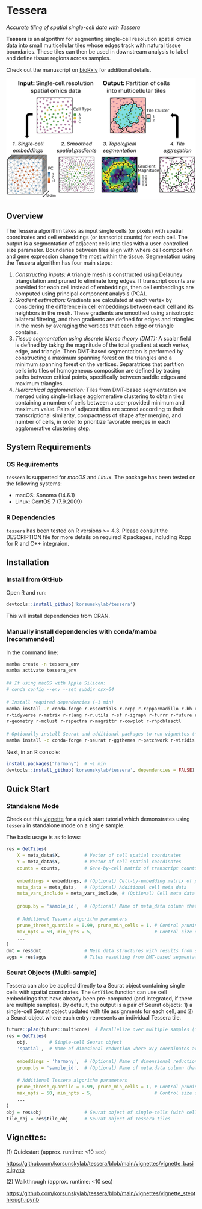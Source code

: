 # Tessera

*Accurate tiling of spatial single-cell data with Tessera*

**Tessera** is an algorithm for segmenting single-cell resolution spatial omics data into small multicellular tiles whose edges track with natural tissue boundaries. These tiles can then be used in downstream analysis to label and define tissue regions across samples.

Check out the manuscript on [bioRxiv](https://www.biorxiv.org/content/10.1101/2025.01.17.633630v1) for additional details.

![cartoon](img/cartoon.png)

## Overview

The Tessera algorithm takes as input single cells (or pixels) with spatial coordinates and cell embeddings (or transcript counts) for each cell. The output is a segmentation of adjacent cells into tiles with a user-controlled size parameter. Boundaries between tiles align with where cell composition and gene expression change the most within the tissue. Segmentation using the Tessera algorithm has four main steps:
1. *Constructing inputs:* A triangle mesh is constructed using Delauney triangulation and pruned to eliminate long edges. If transcript counts are provided for each cell instead of embeddings, then cell embeddings are computed using principal component analysis (PCA).
2. *Gradient estimation:* Gradients are calculated at each vertex by considering the difference in cell embeddings between each cell and its neighbors in the mesh. These gradients are smoothed using anisotropic bilateral filtering, and then gradients are defined for edges and triangles in the mesh by averaging the vertices that each edge or triangle contains.
3. *Tissue segmentation using discrete Morse theory (DMT):* A scalar field is defined by taking the magnitude of the total gradient at each vertex, edge, and triangle. Then DMT-based segmentation is performed by constructing a maximum spanning forest on the triangles and a minimum spanning forest on the vertices. Separatrices that partition cells into tiles of homogeneous composition are defined by tracing paths between critical points, specifically between saddle edges and maximum triangles.
4. *Hierarchical agglomeration:* Tiles from DMT-based segmentation are merged using single-linkage agglomerative clustering to obtain tiles containing a number of cells between a user-provided minimum and maximum value. Pairs of adjacent tiles are scored according to their transcriptional similarity, compactness of shape after merging, and number of cells, in order to prioritize favorable merges in each agglomerative clustering step.

## System Requirements

### OS Requirements

`tessera` is supperted for *macOS* and *Linux*. The package has been tested on the following systems:
* macOS: Sonoma (14.6.1)
* Linux: CentOS 7 (7.9.2009)

### R Dependencies

`tessera` has been tested on R versions >= 4.3. Please consult the DESCRIPTION file for more details on required R packages, including Rcpp for R and C++ integraion.

## Installation

### Install from GitHub
Open R and run:
```R
devtools::install_github('korsunskylab/tessera')
```
This will install dependencies from CRAN.

### Manually install dependencies with conda/mamba (recommended)
In the command line:
```bash
mamba create -n tessera_env
mamba activate tessera_env

## If using macOS with Apple Silicon:
# conda config --env --set subdir osx-64

# Install required dependencies (~1 min)
mamba install -c conda-forge r-essentials r-rcpp r-rcpparmadillo r-bh r-devtools \
r-tidyverse r-matrix r-rlang r-r.utils r-sf r-igraph r-furrr r-future r-data.table \
r-geometry r-mclust r-rspectra r-magrittr r-cowplot r-rhpcblasctl

# Optionally install Seurat and additional packages to run vignettes (~15 sec)
mamba install -c conda-forge r-seurat r-ggthemes r-patchwork r-viridis jupyterlab r-irkernel
```
Next, in an R console:
```R
install.packages("harmony")  # ~1 min
devtools::install_github('korsunskylab/tessera', dependencies = FALSE)  # ~1 min
```

## Quick Start

### Standalone Mode

Check out this [vignette](https://github.com/korsunskylab/tessera/blob/main/vignettes/vignette_basic.ipynb) for a quick start tutorial which
demonstrates using `tessera` in standalone mode on a single sample.

The basic usage is as follows:
```R
res = GetTiles(
    X = meta_data$X,         # Vector of cell spatial coordinates
    Y = meta_data$Y,         # Vector of cell spatial coordinates
    counts = counts,         # Gene-by-cell matrix of transcript counts

    embeddings = embeddings, # (Optional) Cell-by-embedding matrix of pre-computed cell embeddings. If missing, embeddings are calculated using PCA.
    meta_data = meta_data,   # (Optional) Additional cell meta data
    meta_vars_include = meta_vars_include, # (Optional) Cell meta data to include in output

    group.by = 'sample_id',  # (Optional) Name of meta_data column that provides sample IDs. If missing, treated as a single sample.

    # Additional Tessera algorithm parameters
    prune_thresh_quantile = 0.99, prune_min_cells = 1, # Control pruning of long edges and disconnected cells
    max_npts = 50, min_npts = 5,                       # Control size of Tessera tiles
    ...                      
)
dmt = res$dmt                # Mesh data structures with results from segmentation
aggs = res$aggs              # Tiles resulting from DMT-based segmentation and agglomeration
```

### Seurat Objects (Multi-sample)
Tessera can also be applied directly to a Seurat object containing single cells with spatial coordinates.
The `GetTiles` function can use cell embeddings that have already been pre-computed (and integrated, if there are multiple samples).
By default, the output is a pair of Seurat objects: 1) a single-cell Seurat object updated with tile assignments for each cell, and 2) a Seurat object
where each entry represents an individual Tessera tile.
```R
future::plan(future::multicore)  # Parallelize over multiple samples (if doing multi-sample analysis)
res = GetTiles(
    obj,        # Single-cell Seurat object
    'spatial',  # Name of dimesional reduction where x/y coordinates are stored

    embeddings = 'harmony',  # (Optional) Name of dimensional reduction where pre-computed single-cell embeddings are stored
    group.by = 'sample_id',  # (Optional) Name of meta.data column that provides sample IDs. If missing, treated as a single sample.

    # Additional Tessera algorithm parameters
    prune_thresh_quantile = 0.99, prune_min_cells = 1, # Control pruning of long edges and disconnected cells
    max_npts = 50, min_npts = 5,                       # Control size of Tessera tiles
    ...
)
obj = res$obj                # Seurat object of single-cells (with cell-to-tile mapping)
tile_obj = res$tile_obj      # Seurat object of Tessera tiles
```

## Vignettes: 
(1) Quickstart (approx. runtime: <10 sec)

https://github.com/korsunskylab/tessera/blob/main/vignettes/vignette_basic.ipynb

(2) Walkthrough (approx. runtime: <10 sec)

https://github.com/korsunskylab/tessera/blob/main/vignettes/vignette_stepthrough.ipynb
